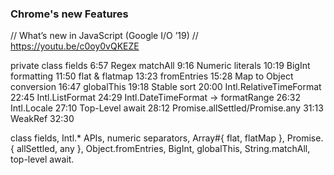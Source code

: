 ### Chrome's new Features
// What’s new in JavaScript (Google I/O ’19)
// https://youtu.be/c0oy0vQKEZE

private class fields  6:57
Regex matchAll  9:16
Numeric literals  10:19
BigInt formatting   11:50
flat & flatmap  13:23
fromEntries  15:28
Map to Object conversion  16:47
globalThis  19:18
Stable sort   20:00
Intl.RelativeTimeFormat  22:45 
Intl.ListFormat  24:29
Intl.DateTimeFormat -> formatRange  26:32
Intl.Locale  27:10
Top-Level await  28:12
Promise.allSettled/Promise.any  31:13
WeakRef  32:30

class fields, Intl.* APIs, numeric separators, Array#{ flat, flatMap }, Promise.{ allSettled, any }, Object.fromEntries, BigInt, globalThis, String.matchAll, top-level await.
